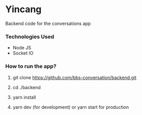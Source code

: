 # Yincang
Backend code for the conversations app

### Technologies Used

- Node JS
- Socket IO

### How to run the app?

1. git clone https://github.com/bbs-conversation/backend.git

2. cd ./backend

3. yarn install

4. yarn dev (for development) or yarn start for production

